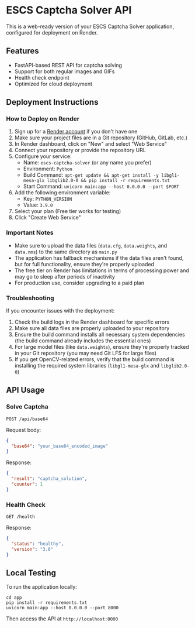 # ESCS Captcha Solver API

This is a web-ready version of your ESCS Captcha Solver application, configured for deployment on Render.

## Features

- FastAPI-based REST API for captcha solving
- Support for both regular images and GIFs
- Health check endpoint
- Optimized for cloud deployment

## Deployment Instructions

### How to Deploy on Render

1. Sign up for a [Render account](https://render.com/) if you don't have one
2. Make sure your project files are in a Git repository (GitHub, GitLab, etc.)
3. In Render dashboard, click on "New" and select "Web Service"
4. Connect your repository or provide the repository URL
5. Configure your service:
   - Name: `escs-captcha-solver` (or any name you prefer)
   - Environment: `Python`
   - Build Command: `apt-get update && apt-get install -y libgl1-mesa-glx libglib2.0-0 && pip install -r requirements.txt`
   - Start Command: `uvicorn main:app --host 0.0.0.0 --port $PORT`
6. Add the following environment variable:
   - Key: `PYTHON_VERSION`
   - Value: `3.9.0`
7. Select your plan (Free tier works for testing)
8. Click "Create Web Service"

### Important Notes

- Make sure to upload the data files (`data.cfg`, `data.weights`, and `data.nms`) to the same directory as `main.py`
- The application has fallback mechanisms if the data files aren't found, but for full functionality, ensure they're properly uploaded
- The free tier on Render has limitations in terms of processing power and may go to sleep after periods of inactivity
- For production use, consider upgrading to a paid plan

### Troubleshooting

If you encounter issues with the deployment:

1. Check the build logs in the Render dashboard for specific errors
2. Make sure all data files are properly uploaded to your repository
3. Ensure the build command installs all necessary system dependencies (the build command already includes the essential ones)
4. For large model files (like `data.weights`), ensure they're properly tracked in your Git repository (you may need Git LFS for large files)
5. If you get OpenCV-related errors, verify that the build command is installing the required system libraries (`libgl1-mesa-glx` and `libglib2.0-0`)

## API Usage

### Solve Captcha

```
POST /api/base64
```

Request body:
```json
{
  "base64": "your_base64_encoded_image"
}
```

Response:
```json
{
  "result": "captcha_solution",
  "counter": 1
}
```

### Health Check

```
GET /health
```

Response:
```json
{
  "status": "healthy",
  "version": "3.0"
}
```

## Local Testing

To run the application locally:

```
cd app
pip install -r requirements.txt
uvicorn main:app --host 0.0.0.0 --port 8000
```

Then access the API at `http://localhost:8000`
